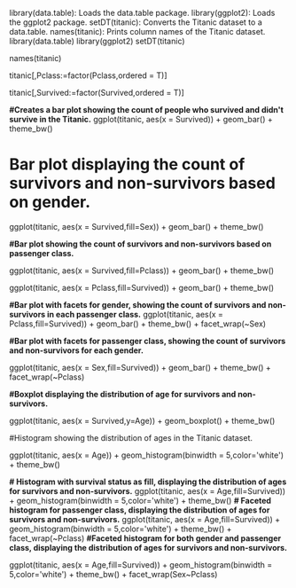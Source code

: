 library(data.table): Loads the data.table package.
library(ggplot2): Loads the ggplot2 package.
setDT(titanic): Converts the Titanic dataset to a data.table.
names(titanic): Prints column names of the Titanic dataset.
library(data.table)
library(ggplot2)
setDT(titanic)

names(titanic)


titanic[,Pclass:=factor(Pclass,ordered = T)]

titanic[,Survived:=factor(Survived,ordered = T)]

**#Creates a bar plot showing the count of people who survived and didn't survive in the Titanic.**
ggplot(titanic, aes(x = Survived)) + geom_bar() + theme_bw()

# Bar plot displaying the count of survivors and non-survivors based on gender.

ggplot(titanic, aes(x = Survived,fill=Sex)) + geom_bar() + theme_bw()

**#Bar plot showing the count of survivors and non-survivors based on passenger class.**

ggplot(titanic, aes(x = Survived,fill=Pclass)) + geom_bar() + theme_bw()


ggplot(titanic, aes(x = Pclass,fill=Survived)) + geom_bar() + theme_bw()

**#Bar plot with facets for gender, showing the count of survivors and non-survivors in each passenger class.**
ggplot(titanic, aes(x = Pclass,fill=Survived)) + geom_bar() + theme_bw() +
  facet_wrap(~Sex)

**#Bar plot with facets for passenger class, showing the count of survivors and non-survivors for each gender.**

ggplot(titanic, aes(x = Sex,fill=Survived)) + geom_bar() + theme_bw() +
  facet_wrap(~Pclass)

**#Boxplot displaying the distribution of age for survivors and non-survivors.**

ggplot(titanic, aes(x = Survived,y=Age)) + geom_boxplot() + theme_bw()

#Histogram showing the distribution of ages in the Titanic dataset.

ggplot(titanic, aes(x = Age)) + geom_histogram(binwidth = 5,color='white') + 
  theme_bw()

**# Histogram with survival status as fill, displaying the distribution of ages for survivors and non-survivors.**
ggplot(titanic, aes(x = Age,fill=Survived)) + geom_histogram(binwidth = 5,color='white') + 
  theme_bw()
**# Faceted histogram for passenger class, displaying the distribution of ages for survivors and non-survivors.**
ggplot(titanic, aes(x = Age,fill=Survived)) + geom_histogram(binwidth = 5,color='white') + 
  theme_bw() + facet_wrap(~Pclass)
**#Faceted histogram for both gender and passenger class, displaying the distribution of ages for survivors and non-survivors.**


ggplot(titanic, aes(x = Age,fill=Survived)) + geom_histogram(binwidth = 5,color='white') + 
  theme_bw() + facet_wrap(Sex~Pclass)
